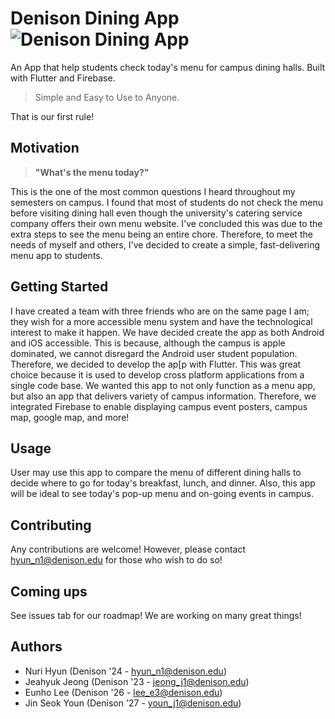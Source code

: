 # Denison Dining App ![Denison Dining App](https://github.com/NuriHyun03/New_DenisonDining/assets/106914387/6a5e025f-c867-469e-87e7-684245027fd4)

An App that help students check today's menu for campus dining halls. 
Built with Flutter and Firebase.


> Simple and Easy to Use to Anyone.

That is our first rule!

## Motivation

> **"What's the menu today?"**

This is the one of the most common questions I heard throughout my semesters on campus. I found that most of students do not check the menu before visiting dining hall even though the university's catering service company offers their own menu website. I've concluded this was due to the extra steps to see the menu being an entire chore. Therefore, to meet the needs of myself and others, I've decided to create a simple, fast-delivering menu app to students.

## Getting Started

I have created a team with three friends who are on the same page I am; they wish for a more accessible menu system and have the technological interest to make it happen. We have decided create the app as both Android and iOS accessible. This is because, although the campus is apple dominated, we cannot disregard the Android user student population. Therefore, we decided to develop the ap[p with Flutter. This was great choice because it is used to develop cross platform applications from a single code base. We wanted this app to not only function as a menu app, but also an app that delivers variety of campus information. Therefore, we integrated Firebase to enable displaying campus event posters, campus map, google map, and more!

## Usage

User may use this app to compare the menu of different dining halls to decide where to go for today's breakfast, lunch, and dinner. Also, this app will be ideal to see today's pop-up menu and on-going events in campus.

## Contributing

Any contributions are welcome! However, please contact hyun_n1@denison.edu for those who wish to do so!

## Coming ups

See issues tab for our roadmap! We are working on many great things!

## Authors

 - Nuri Hyun (Denison '24 - hyun_n1@denison.edu)
 - Jeahyuk Jeong (Denison '23 - jeong_j1@denison.edu)
 - Eunho Lee (Denison '26 - lee_e3@denison.edu)
 - Jin Seok Youn (Denison '27 - youn_j1@denison.edu)
